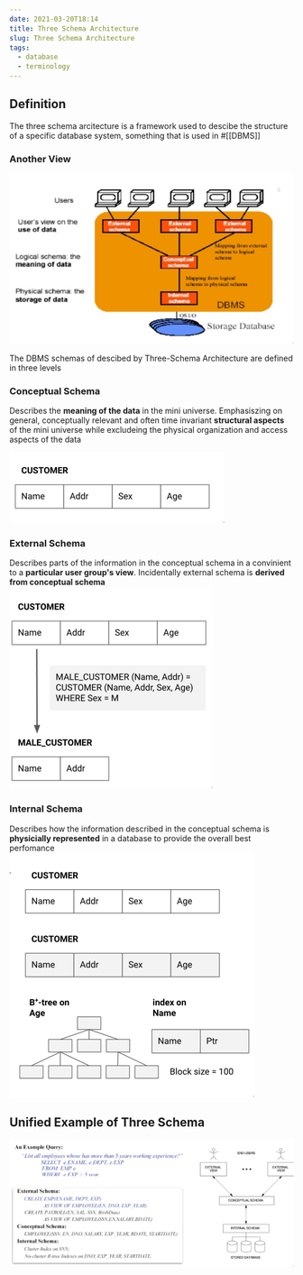 ```yaml
---
date: 2021-03-20T18:14
title: Three Schema Architecture
slug: Three Schema Architecture
tags:
  - database
  - terminology
---
```


## Definition

The three schema arcitecture is a framework used to descibe the structure of a specific database system, something that is used in #[[DBMS]]

### Another View

![Another view of TSA](static/pic-selected-210320-1819-43.png)

The DBMS schemas of descibed by Three-Schema Architecture are defined in three levels

### Conceptual Schema

Describes the **meaning of the data** in the mini universe. Emphasiszing on general, conceptually relevant and often time invariant **structural aspects** of the mini universe while excludeing the physical organization and access aspects of the data

![Conceptual schema](static/pic-selected-210320-2059-49.png)

### External Schema

Describes parts of the information in the conceptual schema in a convinient to a **particular user group's view**. Incidentally external schema is **derived from conceptual schema**
![External schema](static/pic-selected-210320-2100-24.png)

### Internal Schema

Describes how the information described in the conceptual schema is **physicially represented** in a database to provide the overall best perfomance
![Internal schema](static/pic-selected-210320-2101-25.png)

## Unified Example of Three Schema

![Unified example](static/pic-selected-210320-2223-00.png)
